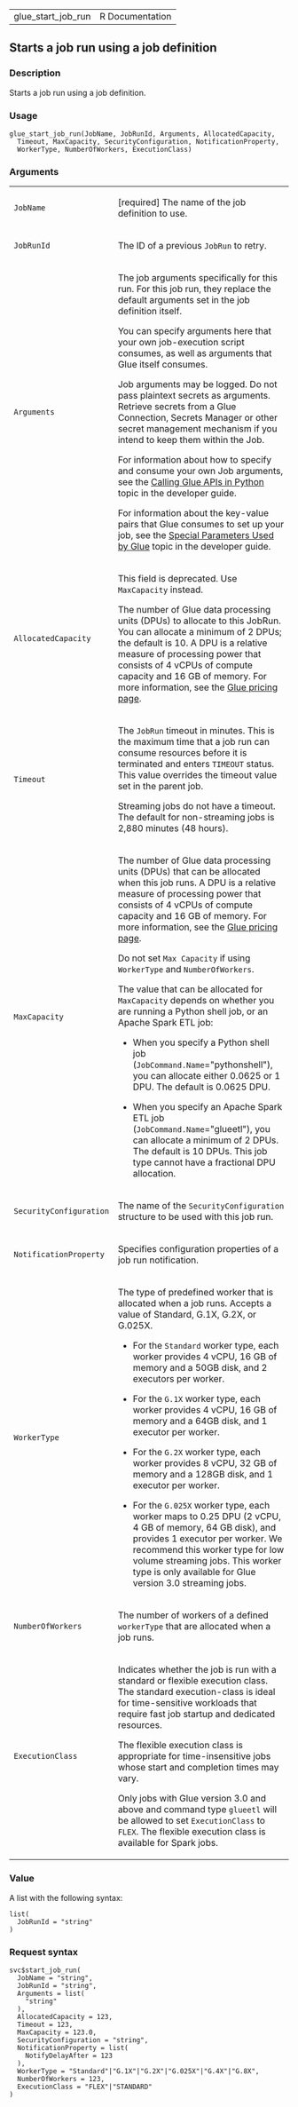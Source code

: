 <table style="width: 100%;">
<tbody>
<tr class="odd">
<td>glue_start_job_run</td>
<td style="text-align: right;">R Documentation</td>
</tr>
</tbody>
</table>

## Starts a job run using a job definition

### Description

Starts a job run using a job definition.

### Usage

    glue_start_job_run(JobName, JobRunId, Arguments, AllocatedCapacity,
      Timeout, MaxCapacity, SecurityConfiguration, NotificationProperty,
      WorkerType, NumberOfWorkers, ExecutionClass)

### Arguments

<table>
<colgroup>
<col style="width: 35%" />
<col style="width: 65%" />
</colgroup>
<tbody>
<tr class="odd">
<td><code id="glue_start_job_run_:_JobName">JobName</code></td>
<td><p>[required] The name of the job definition to use.</p></td>
</tr>
<tr class="even">
<td><code id="glue_start_job_run_:_JobRunId">JobRunId</code></td>
<td><p>The ID of a previous <code>JobRun</code> to retry.</p></td>
</tr>
<tr class="odd">
<td><code id="glue_start_job_run_:_Arguments">Arguments</code></td>
<td><p>The job arguments specifically for this run. For this job run,
they replace the default arguments set in the job definition itself.</p>
<p>You can specify arguments here that your own job-execution script
consumes, as well as arguments that Glue itself consumes.</p>
<p>Job arguments may be logged. Do not pass plaintext secrets as
arguments. Retrieve secrets from a Glue Connection, Secrets Manager or
other secret management mechanism if you intend to keep them within the
Job.</p>
<p>For information about how to specify and consume your own Job
arguments, see the <a
href="https://docs.aws.amazon.com/glue/latest/dg/aws-glue-programming-python-calling.html">Calling
Glue APIs in Python</a> topic in the developer guide.</p>
<p>For information about the key-value pairs that Glue consumes to set
up your job, see the <a
href="https://docs.aws.amazon.com/glue/latest/dg/aws-glue-programming-etl-glue-arguments.html">Special
Parameters Used by Glue</a> topic in the developer guide.</p></td>
</tr>
<tr class="even">
<td><code
id="glue_start_job_run_:_AllocatedCapacity">AllocatedCapacity</code></td>
<td><p>This field is deprecated. Use <code>MaxCapacity</code>
instead.</p>
<p>The number of Glue data processing units (DPUs) to allocate to this
JobRun. You can allocate a minimum of 2 DPUs; the default is 10. A DPU
is a relative measure of processing power that consists of 4 vCPUs of
compute capacity and 16 GB of memory. For more information, see the <a
href="https://aws.amazon.com/glue/pricing/">Glue pricing
page</a>.</p></td>
</tr>
<tr class="odd">
<td><code id="glue_start_job_run_:_Timeout">Timeout</code></td>
<td><p>The <code>JobRun</code> timeout in minutes. This is the maximum
time that a job run can consume resources before it is terminated and
enters <code>TIMEOUT</code> status. This value overrides the timeout
value set in the parent job.</p>
<p>Streaming jobs do not have a timeout. The default for non-streaming
jobs is 2,880 minutes (48 hours).</p></td>
</tr>
<tr class="even">
<td><code id="glue_start_job_run_:_MaxCapacity">MaxCapacity</code></td>
<td><p>The number of Glue data processing units (DPUs) that can be
allocated when this job runs. A DPU is a relative measure of processing
power that consists of 4 vCPUs of compute capacity and 16 GB of memory.
For more information, see the <a
href="https://aws.amazon.com/glue/pricing/">Glue pricing page</a>.</p>
<p>Do not set <code style="white-space: pre;">⁠Max Capacity⁠</code> if
using <code>WorkerType</code> and <code>NumberOfWorkers</code>.</p>
<p>The value that can be allocated for <code>MaxCapacity</code> depends
on whether you are running a Python shell job, or an Apache Spark ETL
job:</p>
<ul>
<li><p>When you specify a Python shell job
(<code>JobCommand.Name</code>="pythonshell"), you can allocate either
0.0625 or 1 DPU. The default is 0.0625 DPU.</p></li>
<li><p>When you specify an Apache Spark ETL job
(<code>JobCommand.Name</code>="glueetl"), you can allocate a minimum of
2 DPUs. The default is 10 DPUs. This job type cannot have a fractional
DPU allocation.</p></li>
</ul></td>
</tr>
<tr class="odd">
<td><code
id="glue_start_job_run_:_SecurityConfiguration">SecurityConfiguration</code></td>
<td><p>The name of the <code>SecurityConfiguration</code> structure to
be used with this job run.</p></td>
</tr>
<tr class="even">
<td><code
id="glue_start_job_run_:_NotificationProperty">NotificationProperty</code></td>
<td><p>Specifies configuration properties of a job run
notification.</p></td>
</tr>
<tr class="odd">
<td><code id="glue_start_job_run_:_WorkerType">WorkerType</code></td>
<td><p>The type of predefined worker that is allocated when a job runs.
Accepts a value of Standard, G.1X, G.2X, or G.025X.</p>
<ul>
<li><p>For the <code>Standard</code> worker type, each worker provides 4
vCPU, 16 GB of memory and a 50GB disk, and 2 executors per
worker.</p></li>
<li><p>For the <code>G.1X</code> worker type, each worker provides 4
vCPU, 16 GB of memory and a 64GB disk, and 1 executor per
worker.</p></li>
<li><p>For the <code>G.2X</code> worker type, each worker provides 8
vCPU, 32 GB of memory and a 128GB disk, and 1 executor per
worker.</p></li>
<li><p>For the <code>G.025X</code> worker type, each worker maps to 0.25
DPU (2 vCPU, 4 GB of memory, 64 GB disk), and provides 1 executor per
worker. We recommend this worker type for low volume streaming jobs.
This worker type is only available for Glue version 3.0 streaming
jobs.</p></li>
</ul></td>
</tr>
<tr class="even">
<td><code
id="glue_start_job_run_:_NumberOfWorkers">NumberOfWorkers</code></td>
<td><p>The number of workers of a defined <code>workerType</code> that
are allocated when a job runs.</p></td>
</tr>
<tr class="odd">
<td><code
id="glue_start_job_run_:_ExecutionClass">ExecutionClass</code></td>
<td><p>Indicates whether the job is run with a standard or flexible
execution class. The standard execution-class is ideal for
time-sensitive workloads that require fast job startup and dedicated
resources.</p>
<p>The flexible execution class is appropriate for time-insensitive jobs
whose start and completion times may vary.</p>
<p>Only jobs with Glue version 3.0 and above and command type
<code>glueetl</code> will be allowed to set <code>ExecutionClass</code>
to <code>FLEX</code>. The flexible execution class is available for
Spark jobs.</p></td>
</tr>
</tbody>
</table>

### Value

A list with the following syntax:

    list(
      JobRunId = "string"
    )

### Request syntax

    svc$start_job_run(
      JobName = "string",
      JobRunId = "string",
      Arguments = list(
        "string"
      ),
      AllocatedCapacity = 123,
      Timeout = 123,
      MaxCapacity = 123.0,
      SecurityConfiguration = "string",
      NotificationProperty = list(
        NotifyDelayAfter = 123
      ),
      WorkerType = "Standard"|"G.1X"|"G.2X"|"G.025X"|"G.4X"|"G.8X",
      NumberOfWorkers = 123,
      ExecutionClass = "FLEX"|"STANDARD"
    )
